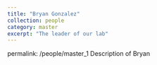 ```yaml
---
title: "Bryan Gonzalez"
collection: people
category: master
excerpt: "The leader of our lab"
---
```

permalink: /people/master_1
Description of Bryan